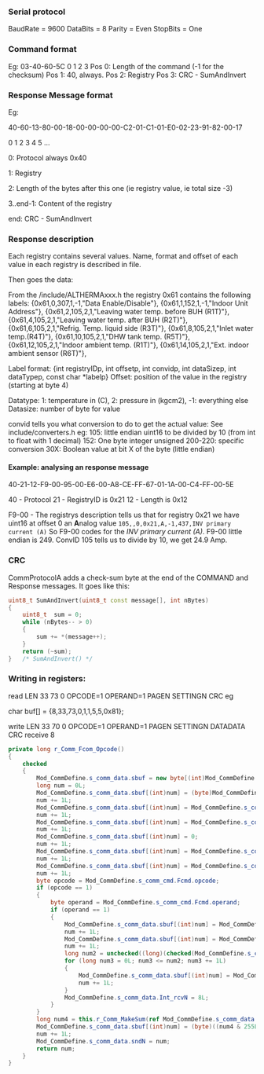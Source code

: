 ### Serial protocol
 BaudRate = 9600
 DataBits = 8
 Parity = Even
 StopBits = One

### Command format
Eg: 03-40-60-5C
	0  1  2  3
Pos 0: Length of the command (-1 for the checksum)
Pos 1: 40, always.
Pos 2: Registry
Pos 3: CRC - SumAndInvert

### Response Message format
Eg:

40-60-13-80-00-18-00-00-00-00-C2-01-C1-01-E0-02-23-91-82-00-17

 0  1  2  3  4  5 ...

0: Protocol always 0x40

1: Registry

2: Length of the bytes after this one (ie registry value, ie total size -3)

3..end-1: Content of the registry

end: CRC - SumAndInvert

### Response description
Each registry contains several values. Name, format and offset of each value in each registry is described in file.

Then goes the data:

From the /include/ALTHERMAxxx.h the registry 0x61 contains the following labels:
{0x61,0,307,1,-1,"Data Enable/Disable"},
{0x61,1,152,1,-1,"Indoor Unit Address"},
{0x61,2,105,2,1,"Leaving water temp. before BUH (R1T)"},
{0x61,4,105,2,1,"Leaving water temp. after BUH (R2T)"},
{0x61,6,105,2,1,"Refrig. Temp. liquid side (R3T)"},
{0x61,8,105,2,1,"Inlet water temp.(R4T)"},
{0x61,10,105,2,1,"DHW tank temp. (R5T)"},
{0x61,12,105,2,1,"Indoor ambient temp. (R1T)"},
{0x61,14,105,2,1,"Ext. indoor ambient sensor (R6T)"},

Label format: {int registryIDp, int offsetp, int convidp, int dataSizep, int dataTypep, const char *labelp} 
Offset: position of the value in the registry (starting at byte 4)

Datatype: 1: temperature in (C), 2: pressure in (kgcm2), -1: everything else
Datasize: number of byte for value

convid tells you what conversion to do to get the actual value: See include/converters.h
eg:
105: little endian uint16 to be divided by 10 (from int to float with 1 decimal)
152: One byte integer unsigned
200-220: specific conversion
30X: Boolean value at bit X of the byte (little endian)

#### Example: analysing an response message
40-21-12-F9-00-95-00-E6-00-A8-CE-FF-67-01-1A-00-C4-FF-00-5E

40 - Protocol
21 - RegistryID is 0x21
12 - Length is 0x12

F9-00 - The registrys description tells us that for registry 0x21 we have uint16 at offset 0 an **A**nalog value
`105,,0,0x21,A,-1,437,INV primary current (A)`
So F9-00 codes for the *INV primary current (A)*. F9-00 little endian is 249. 
ConvID 105 tells us to divide by 10, we get 24.9 Amp.

### CRC
CommProtocolA adds a check-sum byte at the end of the COMMAND and Response messages. It goes like this:
```c++
uint8_t SumAndInvert(uint8_t const message[], int nBytes)
{
    uint8_t  sum = 0;
    while (nBytes-- > 0)
    {
        sum += *(message++);
    }
    return (~sum);
}   /* SumAndInvert() */
```


### Writing in registers:

read
LEN  33  73  0  OPCODE=1 OPERAND=1 PAGEN SETTINGN CRC
eg

char buf[] = {8,33,73,0,1,1,5,5,0x81};


write
LEN  33  70  0  OPCODE=1 OPERAND=1 PAGEN SETTINGN DATADATA CRC
receive 8 

```c#
private long r_Comm_Fcom_Opcode()
{
    checked
    {
        Mod_CommDefine.s_comm_data.sbuf = new byte[(int)Mod_CommDefine.s_comm_cmd.Fcmd.byten + 1];
        long num = 0L;
        Mod_CommDefine.s_comm_data.sbuf[(int)num] = (byte)Mod_CommDefine.s_comm_cmd.Fcmd.byten;
        num += 1L;
        Mod_CommDefine.s_comm_data.sbuf[(int)num] = Mod_CommDefine.s_comm_cmd.Fcmd.cmd;
        num += 1L;
        Mod_CommDefine.s_comm_data.sbuf[(int)num] = Mod_CommDefine.s_comm_cmd.Fcmd.subcmd;
        num += 1L;
        Mod_CommDefine.s_comm_data.sbuf[(int)num] = 0;
        num += 1L;
        Mod_CommDefine.s_comm_data.sbuf[(int)num] = Mod_CommDefine.s_comm_cmd.Fcmd.opcode;
        num += 1L;
        Mod_CommDefine.s_comm_data.sbuf[(int)num] = Mod_CommDefine.s_comm_cmd.Fcmd.operand;
        num += 1L;
        byte opcode = Mod_CommDefine.s_comm_cmd.Fcmd.opcode;
        if (opcode == 1)
        {
            byte operand = Mod_CommDefine.s_comm_cmd.Fcmd.operand;
            if (operand == 1)
            {
                Mod_CommDefine.s_comm_data.sbuf[(int)num] = Mod_CommDefine.s_comm_cmd.Fcmd.pageN;
                num += 1L;
                Mod_CommDefine.s_comm_data.sbuf[(int)num] = Mod_CommDefine.s_comm_cmd.Fcmd.settingN;
                num += 1L;
                long num2 = unchecked((long)(checked(Mod_CommDefine.s_comm_cmd.Fcmd.dataN - 1)));
                for (long num3 = 0L; num3 <= num2; num3 += 1L)
                {
                    Mod_CommDefine.s_comm_data.sbuf[(int)num] = Mod_CommDefine.s_comm_cmd.Fcmd.f_data[(int)num3];
                    num += 1L;
                }
                Mod_CommDefine.s_comm_data.Int_rcvN = 8L;
            }
        }
        long num4 = this.r_Comm_MakeSum(ref Mod_CommDefine.s_comm_data.sbuf, (int)num);
        Mod_CommDefine.s_comm_data.sbuf[(int)num] = (byte)((num4 & 255L) ^ 255L);
        num += 1L;
        Mod_CommDefine.s_comm_data.sndN = num;
        return num;
    }
}

```